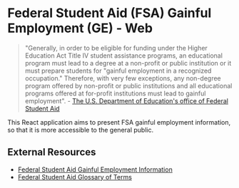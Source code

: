 # Federal Student Aid (FSA) Gainful Employment (GE) - Web

> "Generally, in order to be eligible for funding under the Higher Education Act Title IV student assistance programs, an educational program must lead to a degree at a non-profit or public institution or it must prepare students for "gainful employment in a recognized occupation." Therefore, with very few exceptions, any non-degree program offered by non-profit or public institutions and all educational programs offered at for-profit institutions must lead to gainful employment". - [The U.S. Department of Education's office of Federal Student Aid](https://studentaid.gov/data-center/school/ge#earnings-data)

This React application aims to present FSA gainful employment information, so that it is more accessible to the general public.


## External Resources

- [Federal Student Aid Gainful Employment Information](https://studentaid.gov/data-center/school/ge#earnings-data)
- [Federal Student Aid Glossary of Terms](https://studentaid.gov/sites/default/files/GE-Glossary.doc)
